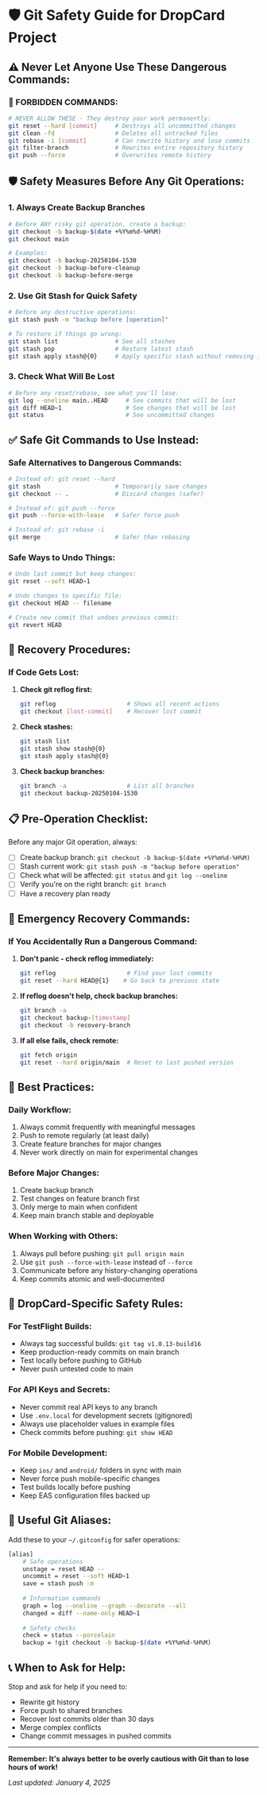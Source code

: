 # 🛡️ Git Safety Guide for DropCard Project

## ⚠️ **Never Let Anyone Use These Dangerous Commands:**

### **🚨 FORBIDDEN COMMANDS:**
```bash
# NEVER ALLOW THESE - They destroy your work permanently:
git reset --hard [commit]     # Destroys all uncommitted changes
git clean -fd                 # Deletes all untracked files
git rebase -i [commit]        # Can rewrite history and lose commits
git filter-branch             # Rewrites entire repository history
git push --force              # Overwrites remote history
```

## 🛡️ **Safety Measures Before Any Git Operations:**

### **1. Always Create Backup Branches**
```bash
# Before ANY risky git operation, create a backup:
git checkout -b backup-$(date +%Y%m%d-%H%M) 
git checkout main

# Examples:
git checkout -b backup-20250104-1530
git checkout -b backup-before-cleanup
git checkout -b backup-before-merge
```

### **2. Use Git Stash for Quick Safety**
```bash
# Before any destructive operations:
git stash push -m "backup before [operation]"

# To restore if things go wrong:
git stash list                # See all stashes
git stash pop                 # Restore latest stash
git stash apply stash@{0}     # Apply specific stash without removing it
```

### **3. Check What Will Be Lost**
```bash
# Before any reset/rebase, see what you'll lose:
git log --oneline main..HEAD     # See commits that will be lost
git diff HEAD~1                  # See changes that will be lost
git status                       # See uncommitted changes
```

## ✅ **Safe Git Commands to Use Instead:**

### **Safe Alternatives to Dangerous Commands:**
```bash
# Instead of: git reset --hard
git stash                     # Temporarily save changes
git checkout -- .             # Discard changes (safer)

# Instead of: git push --force  
git push --force-with-lease   # Safer force push

# Instead of: git rebase -i
git merge                     # Safer than rebasing
```

### **Safe Ways to Undo Things:**
```bash
# Undo last commit but keep changes:
git reset --soft HEAD~1

# Undo changes to specific file:
git checkout HEAD -- filename

# Create new commit that undoes previous commit:
git revert HEAD
```

## 🔄 **Recovery Procedures:**

### **If Code Gets Lost:**
1. **Check git reflog first:**
   ```bash
   git reflog                    # Shows all recent actions
   git checkout [lost-commit]    # Recover lost commit
   ```

2. **Check stashes:**
   ```bash
   git stash list
   git stash show stash@{0}
   git stash apply stash@{0}
   ```

3. **Check backup branches:**
   ```bash
   git branch -a                 # List all branches
   git checkout backup-20250104-1530
   ```

## 📋 **Pre-Operation Checklist:**

Before any major Git operation, always:

- [ ] Create backup branch: `git checkout -b backup-$(date +%Y%m%d-%H%M)`
- [ ] Stash current work: `git stash push -m "backup before operation"`
- [ ] Check what will be affected: `git status` and `git log --oneline`
- [ ] Verify you're on the right branch: `git branch`
- [ ] Have a recovery plan ready

## 🚨 **Emergency Recovery Commands:**

### **If You Accidentally Run a Dangerous Command:**

1. **Don't panic - check reflog immediately:**
   ```bash
   git reflog                    # Find your lost commits
   git reset --hard HEAD@{1}    # Go back to previous state
   ```

2. **If reflog doesn't help, check backup branches:**
   ```bash
   git branch -a
   git checkout backup-[timestamp]
   git checkout -b recovery-branch
   ```

3. **If all else fails, check remote:**
   ```bash
   git fetch origin
   git reset --hard origin/main  # Reset to last pushed version
   ```

## 📝 **Best Practices:**

### **Daily Workflow:**
1. Always commit frequently with meaningful messages
2. Push to remote regularly (at least daily)
3. Create feature branches for major changes
4. Never work directly on main for experimental changes

### **Before Major Changes:**
1. Create backup branch
2. Test changes on feature branch first
3. Only merge to main when confident
4. Keep main branch stable and deployable

### **When Working with Others:**
1. Always pull before pushing: `git pull origin main`
2. Use `git push --force-with-lease` instead of `--force`
3. Communicate before any history-changing operations
4. Keep commits atomic and well-documented

## 🎯 **DropCard-Specific Safety Rules:**

### **For TestFlight Builds:**
- Always tag successful builds: `git tag v1.0.13-build16`
- Keep production-ready commits on main branch
- Test locally before pushing to GitHub
- Never push untested code to main

### **For API Keys and Secrets:**
- Never commit real API keys to any branch
- Use `.env.local` for development secrets (gitignored)
- Always use placeholder values in example files
- Check commits before pushing: `git show HEAD`

### **For Mobile Development:**
- Keep `ios/` and `android/` folders in sync with main
- Never force push mobile-specific changes
- Test builds locally before pushing
- Keep EAS configuration files backed up

## 🔗 **Useful Git Aliases:**

Add these to your `~/.gitconfig` for safer operations:

```bash
[alias]
    # Safe operations
    unstage = reset HEAD --
    uncommit = reset --soft HEAD~1
    save = stash push -m
    
    # Information commands
    graph = log --oneline --graph --decorate --all
    changed = diff --name-only HEAD~1
    
    # Safety checks
    check = status --porcelain
    backup = !git checkout -b backup-$(date +%Y%m%d-%H%M)
```

## 📞 **When to Ask for Help:**

Stop and ask for help if you need to:
- Rewrite git history
- Force push to shared branches
- Recover lost commits older than 30 days
- Merge complex conflicts
- Change commit messages in pushed commits

---

**Remember: It's always better to be overly cautious with Git than to lose hours of work!**

*Last updated: January 4, 2025*